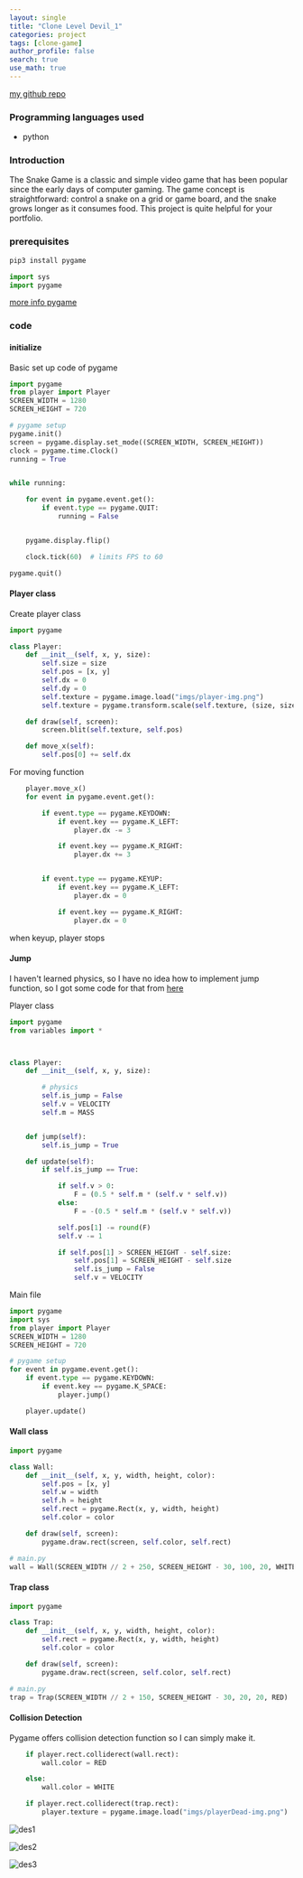 ```yaml
---
layout: single
title: "Clone Level Devil_1"
categories: project
tags: [clone-game]
author_profile: false
search: true
use_math: true
---
```


[my github repo](https://github.com/HenryChung98/clone-level-devil)

### Programming languages used

- python

### Introduction

The Snake Game is a classic and simple video game that has been popular since the early days of computer gaming. The game concept is straightforward: control a snake on a grid or game board, and the snake grows longer as it consumes food. This project is quite helpful for your portfolio.

### prerequisites

```zsh
pip3 install pygame
```

```python
import sys
import pygame
```

[more info pygame](https://www.pygame.org/docs/)

### code

#### initialize

Basic set up code of pygame

```python
import pygame
from player import Player
SCREEN_WIDTH = 1280
SCREEN_HEIGHT = 720

# pygame setup
pygame.init()
screen = pygame.display.set_mode((SCREEN_WIDTH, SCREEN_HEIGHT))
clock = pygame.time.Clock()
running = True


while running:

    for event in pygame.event.get():
        if event.type == pygame.QUIT:
            running = False


    pygame.display.flip()

    clock.tick(60)  # limits FPS to 60

pygame.quit()
```

#### Player class

Create player class

```python
import pygame

class Player:
    def __init__(self, x, y, size):
        self.size = size
        self.pos = [x, y]
        self.dx = 0
        self.dy = 0
        self.texture = pygame.image.load("imgs/player-img.png")
        self.texture = pygame.transform.scale(self.texture, (size, size))

    def draw(self, screen):
        screen.blit(self.texture, self.pos)

    def move_x(self):
        self.pos[0] += self.dx


```

For moving function

```python
    player.move_x()
    for event in pygame.event.get():

        if event.type == pygame.KEYDOWN:
            if event.key == pygame.K_LEFT:
                player.dx -= 3

            if event.key == pygame.K_RIGHT:
                player.dx += 3


        if event.type == pygame.KEYUP:
            if event.key == pygame.K_LEFT:
                player.dx = 0

            if event.key == pygame.K_RIGHT:
                player.dx = 0

```

when keyup, player stops

#### Jump
I haven't learned physics, so I have no idea how to implement jump function, so I got some code for that from [here](https://www.jbmpa.com/pygame/19)

Player class
```python
import pygame
from variables import *



class Player:
    def __init__(self, x, y, size):

        # physics
        self.is_jump = False
        self.v = VELOCITY
        self.m = MASS


    def jump(self):
        self.is_jump = True

    def update(self):
        if self.is_jump == True:

            if self.v > 0:
                F = (0.5 * self.m * (self.v * self.v))
            else:
                F = -(0.5 * self.m * (self.v * self.v))

            self.pos[1] -= round(F)
            self.v -= 1

            if self.pos[1] > SCREEN_HEIGHT - self.size:
                self.pos[1] = SCREEN_HEIGHT - self.size
                self.is_jump = False
                self.v = VELOCITY


```

Main file
```python
import pygame
import sys
from player import Player
SCREEN_WIDTH = 1280
SCREEN_HEIGHT = 720

# pygame setup
for event in pygame.event.get():
    if event.type == pygame.KEYDOWN:
        if event.key == pygame.K_SPACE:
            player.jump()

    player.update()

```
#### Wall class
```python
import pygame

class Wall:
    def __init__(self, x, y, width, height, color):
        self.pos = [x, y]
        self.w = width
        self.h = height
        self.rect = pygame.Rect(x, y, width, height)
        self.color = color

    def draw(self, screen):
        pygame.draw.rect(screen, self.color, self.rect)
```

```python
# main.py
wall = Wall(SCREEN_WIDTH // 2 + 250, SCREEN_HEIGHT - 30, 100, 20, WHITE)
```

#### Trap class
```python
import pygame

class Trap:
    def __init__(self, x, y, width, height, color):
        self.rect = pygame.Rect(x, y, width, height)
        self.color = color

    def draw(self, screen):
        pygame.draw.rect(screen, self.color, self.rect)
```

```python
# main.py
trap = Trap(SCREEN_WIDTH // 2 + 150, SCREEN_HEIGHT - 30, 20, 20, RED)
```

#### Collision Detection
Pygame offers collision detection function so I can simply make it.

```python
    if player.rect.colliderect(wall.rect):
        wall.color = RED  

    else:
        wall.color = WHITE

    if player.rect.colliderect(trap.rect):
        player.texture = pygame.image.load("imgs/playerDead-img.png")

```
![des1](/assets/images/2024-05-28-levelDevilClone1/des1.png)

![des2](/assets/images/2024-05-28-levelDevilClone1/des2.png)

![des3](/assets/images/2024-05-28-levelDevilClone1/des3.png)